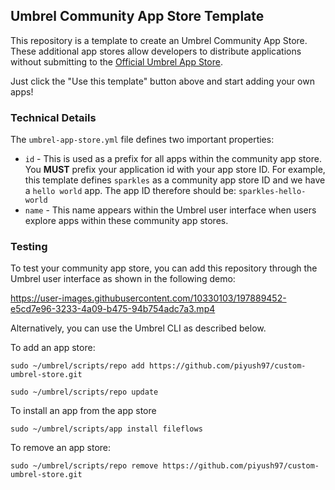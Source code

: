 ## Umbrel Community App Store Template

This repository is a template to create an Umbrel Community App Store. These additional app stores allow developers to distribute applications without submitting to the [Official Umbrel App Store](https://github.com/getumbrel/umbrel-apps).

Just click the "Use this template" button above and start adding your own apps!

### Technical Details

The `umbrel-app-store.yml` file defines two important properties:

- `id` - This is used as a prefix for all apps within the community app store. You **MUST** prefix your application id with your app store ID. For example, this template defines `sparkles` as a community app store ID and we have a `hello world` app. The app ID therefore should be: `sparkles-hello-world`
- `name` - This name appears within the Umbrel user interface when users explore apps within these community app stores.

### Testing

To test your community app store, you can add this repository through the Umbrel user interface as shown in the following demo:

https://user-images.githubusercontent.com/10330103/197889452-e5cd7e96-3233-4a09-b475-94b754adc7a3.mp4

Alternatively, you can use the Umbrel CLI as described below.

To add an app store:

```
sudo ~/umbrel/scripts/repo add https://github.com/piyush97/custom-umbrel-store.git

sudo ~/umbrel/scripts/repo update
```

To install an app from the app store

```
sudo ~/umbrel/scripts/app install fileflows
```

To remove an app store:

```
sudo ~/umbrel/scripts/repo remove https://github.com/piyush97/custom-umbrel-store.git
```
